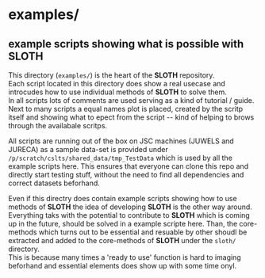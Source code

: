 # examples/
## example scripts showing what is possible with **SLOTH**
This directory (`examples/`) is the heart of the **SLOTH** repository.  
Each script located in this directory does show a real usecase and introcudes how to use individual methods of **SLOTH** to solve them.  
In all scripts lots of comments are used serving as a kind of tutorial / guide.  
Next to many scripts a equal names plot is placed, created by the scritp itself and showing what to epect from the script -- kind of helping to brows through the availabale scritps.  

All scripts are running out of the box on JSC machines (JUWELS and JURECA) as a sample data-set is provided under `/p/scratch/cslts/shared_data/tmp_TestData` which is used by all the example scripts here. This ensures that everyone can clone this repo and directly start testing stuff, without the need to find all dependencies and correct datasets beforhand.  

Even if this directry does contain example scripts showing how to use methods of **SLOTH** the idea of developing **SLOTH** is the other way around. Everything taks with the potential to contribute to **SLOTH** which is coming up in the future, should be solved in a example scripte here. Than, the core-methods which turns out to be essential and resuable by other shoudl be extracted and added to the core-methods of **SLOTH** under the `sloth/` directory.  
This is because many times a 'ready to use' function is hard to imaging beforhand and essential elements does show up with some time onyl.
